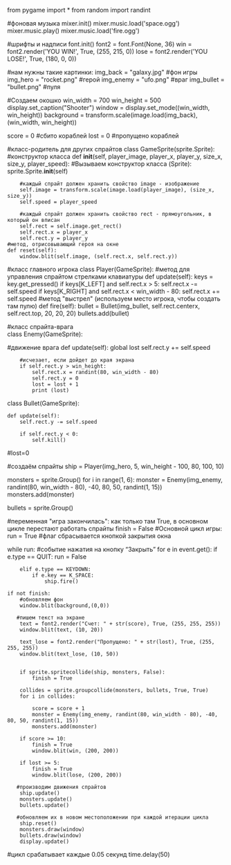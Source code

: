 from pygame import *
from random import randint
 
#фоновая музыка
mixer.init()
mixer.music.load('space.ogg')
mixer.music.play()
mixer.music.load('fire.ogg')

#шрифты и надписи
font.init()
font2 = font.Font(None, 36)
win = font2.render('YOU WIN!', True, (255, 215, 0))
lose = font2.render('YOU LOSE!', True, (180, 0, 0))


#нам нужны такие картинки:
img_back = "galaxy.jpg" #фон игры
img_hero = "rocket.png" #герой
img_enemy = "ufo.png" #враг
img_bullet = "bullet.png" #пуля

#Создаем окошко
win_width = 700
win_height = 500
display.set_caption("Shooter")
window = display.set_mode((win_width, win_height))
background = transform.scale(image.load(img_back), (win_width, win_height))

score = 0 #сбито кораблей
lost = 0 #пропущено кораблей

#класс-родитель для других спрайтов
class GameSprite(sprite.Sprite):
 #конструктор класса
    def __init__(self, player_image, player_x, player_y, size_x, size_y, player_speed):
        #Вызываем конструктор класса (Sprite):
        sprite.Sprite.__init__(self)
 
        #каждый спрайт должен хранить свойство image - изображение
        self.image = transform.scale(image.load(player_image), (size_x, size_y))
        self.speed = player_speed
 
        #каждый спрайт должен хранить свойство rect - прямоугольник, в который он вписан
        self.rect = self.image.get_rect()
        self.rect.x = player_x
        self.rect.y = player_y
    #метод, отрисовывающий героя на окне
    def reset(self):
        window.blit(self.image, (self.rect.x, self.rect.y))

#класс главного игрока
class Player(GameSprite):
   #метод для управления спрайтом стрелками клавиатуры
    def update(self):
        keys = key.get_pressed()
        if keys[K_LEFT] and self.rect.x > 5:
            self.rect.x -= self.speed
        if keys[K_RIGHT] and self.rect.x < win_width - 80:
            self.rect.x += self.speed
 #метод "выстрел" (используем место игрока, чтобы создать там пулю)
    def fire(self):
        bullet = Bullet(img_bullet, self.rect.centerx, self.rect.top, 20, 20, 20)
        bullets.add(bullet)

#класс спрайта-врага  
class Enemy(GameSprite):
     
   #движение врага
    def update(self):
        global lost
        self.rect.y += self.speed
        
        #исчезает, если дойдет до края экрана
        if self.rect.y > win_height:
            self.rect.x = randint(80, win_width - 80)
            self.rect.y = 0
            lost = lost + 1
            print (lost)


class Bullet(GameSprite):

    def update(self):
        self.rect.y -= self.speed

        if self.rect.y < 0:
            self.kill()

#lost=0

#создаём спрайты
ship = Player(img_hero, 5, win_height - 100, 80, 100, 10)
 
monsters = sprite.Group()
for i in range(1, 6):
    monster = Enemy(img_enemy, randint(80, win_width - 80), -40, 80, 50, randint(1, 15))
    monsters.add(monster)

bullets = sprite.Group()




#переменная "игра закончилась": как только там True, в основном цикле перестают работать спрайты
finish = False
#Основной цикл игры:
run = True #флаг сбрасывается кнопкой закрытия окна

while run:
   #событие нажатия на кнопку “Закрыть”
    for e in event.get():
        if e.type == QUIT:
            run = False 

        elif e.type == KEYDOWN:
            if e.key == K_SPACE:
                ship.fire()

    if not finish:
        #обновляем фон
        window.blit(background,(0,0)) 
               
       #пишем текст на экране
        text = font2.render("Счет: " + str(score), True, (255, 255, 255))
        window.blit(text, (10, 20))

        text_lose = font2.render("Пропущено: " + str(lost), True, (255, 255, 255))
        window.blit(text_lose, (10, 50))


        if sprite.spritecollide(ship, monsters, False):
            finish = True

        collides = sprite.groupcollide(monsters, bullets, True, True)
        for i in collides:

            score = score + 1
            monster = Enemy(img_enemy, randint(80, win_width - 80), -40, 80, 50, randint(1, 15))
            monsters.add(monster)

        if score >= 10:
            finish = True
            window.blit(win, (200, 200))

        if lost >= 5:
            finish = True
            window.blit(lose, (200, 200))

       #производим движения спрайтов
        ship.update()
        monsters.update()
        bullets.update()

       #обновляем их в новом местоположении при каждой итерации цикла
        ship.reset()
        monsters.draw(window)
        bullets.draw(window)
        display.update()
        
   #цикл срабатывает каждые 0.05 секунд
    time.delay(50)
